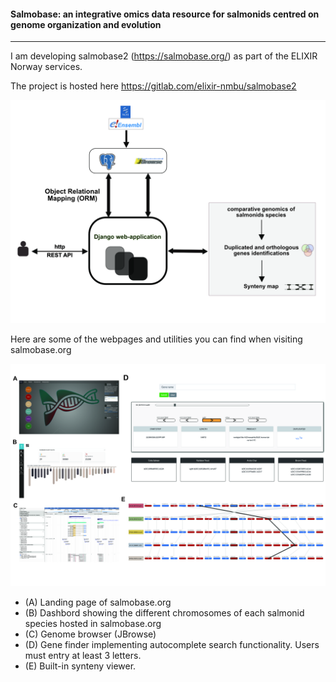#### Salmobase: an integrative omics data resource for salmonids centred on genome organization  and evolution  
---
I am developing salmobase2 (https://salmobase.org/) as part of the ELIXIR Norway services. 

The project is hosted here https://gitlab.com/elixir-nmbu/salmobase2 


![schema](img/schema.jpg "salmobase2")

Here are some of the webpages and utilities you can find when visiting salmobase.org

![webpages](img/web_interface.jpg "salmobase web interface and web pages")

- (A) Landing page of salmobase.org
- (B) Dashbord showing the different chromosomes of each salmonid species hosted in salmobase.org
- (C) Genome browser (JBrowse)
- (D) Gene finder implementing autocomplete search functionality. Users must entry at least 3 letters. 
- (E) Built-in synteny viewer.
   
